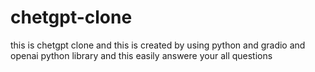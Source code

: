 # chetgpt-clone
this is chetgpt clone and this is created by using python and gradio and openai python library and this easily answere your all questions

